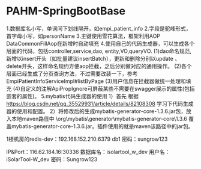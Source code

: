 ﻿# PAHM-SpringBootBase
1.数据库名小写，单词间下划线隔开，如empi_patient_info
2.字段是驼峰形式，首字母小写，如personName
3.主键使用雪花算法，框架利用AOP DataCommonFillAop在新增时自动填充
4.使用自己的代码生成器，可以生成各个层面的代码，包括controller,service,dao,
    entity,VO,queryVO.
    (1)dao命名规范,新增以insert开头（如批量建议insertBatch），更新和删除分别以update
        、delete开头，这样命名规约方便aop拦截，之后分别做对应的通用操作。
    (2)各个层面已经生成了分页查询方法，不过需要改装一下，参考EmpiPatientInfoServiceImpl#listByPage
    (3)用户信息在拦截器做统一处理和填充
    (4)自定义的注解ApiPropIgnore可屏蔽某些不需要在swagger展示的属性(包括嵌套的属性)。
5.mybatis代码生成器的使用
 1）首先 根据 https://blog.csdn.net/qq_35529931/article/details/82108308 学习下代码生成器的使用和配置。
 2）将修改后的生成mybatis-generator-core-1.3.6.jar包，放入本地maven路径中 \org\mybatis\generator\mybatis-generator-core\1.3.6
 覆盖mybatis-generator-core-1.3.6.jar。插件使用的就是maven该路径中的jar包。
 
 
1楼机房的redis-dev：192.168.152.210:6379      db1      密码：sungrow123

IP&Port：116.62.184.16:30336
数据库名：isolartool_w_dev
用户名：   iSolarTool-W_dev
密码：Sungrow123